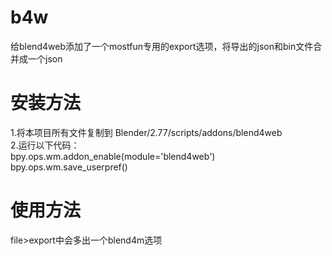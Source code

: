 # b4w
给blend4web添加了一个mostfun专用的export选项，将导出的json和bin文件合并成一个json
# 安装方法
1.将本项目所有文件复制到 Blender/2.77/scripts/addons/blend4web  
2.运行以下代码：  
    bpy.ops.wm.addon_enable(module='blend4web')  
    bpy.ops.wm.save_userpref()  
    
# 使用方法
file>export中会多出一个blend4m选项  
